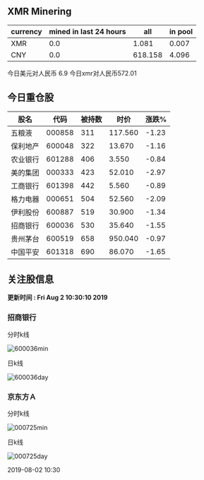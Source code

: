 ## XMR Minering

|currency|mined in last 24 hours|all|in pool|
|---|---|---|---|
|XMR|0.0|1.081|0.007|
|CNY|0.0|618.158|4.096|

今日美元对人民币 6.9	今日xmr对人民币572.01


## 今日重仓股 

|股名|代码|被持数|时价|涨跌%|
|---|---|---|---|---|
|五粮液|000858|311|117.560|-1.23|
|保利地产|600048|322|13.670|-1.16|
|农业银行|601288|406|3.550|-0.84|
|美的集团|000333|423|52.010|-2.97|
|工商银行|601398|442|5.560|-0.89|
|格力电器|000651|504|52.560|-2.09|
|伊利股份|600887|519|30.900|-1.34|
|招商银行|600036|530|35.640|-1.55|
|贵州茅台|600519|658|950.040|-0.97|
|中国平安|601318|690|86.070|-1.65|

## 关注股信息
**更新时间 : Fri Aug  2 10:30:10 2019**
### 招商银行 
分时k线

![600036min](http://image.sinajs.cn/newchart/min/n/sh600036.gif)

日k线

![600036day](http://image.sinajs.cn/newchart/daily/n/sh600036.gif)

### 京东方Ａ 
分时k线

![000725min](http://image.sinajs.cn/newchart/min/n/sz000725.gif)

日k线

![000725day](http://image.sinajs.cn/newchart/daily/n/sz000725.gif)

2019-08-02 10:30